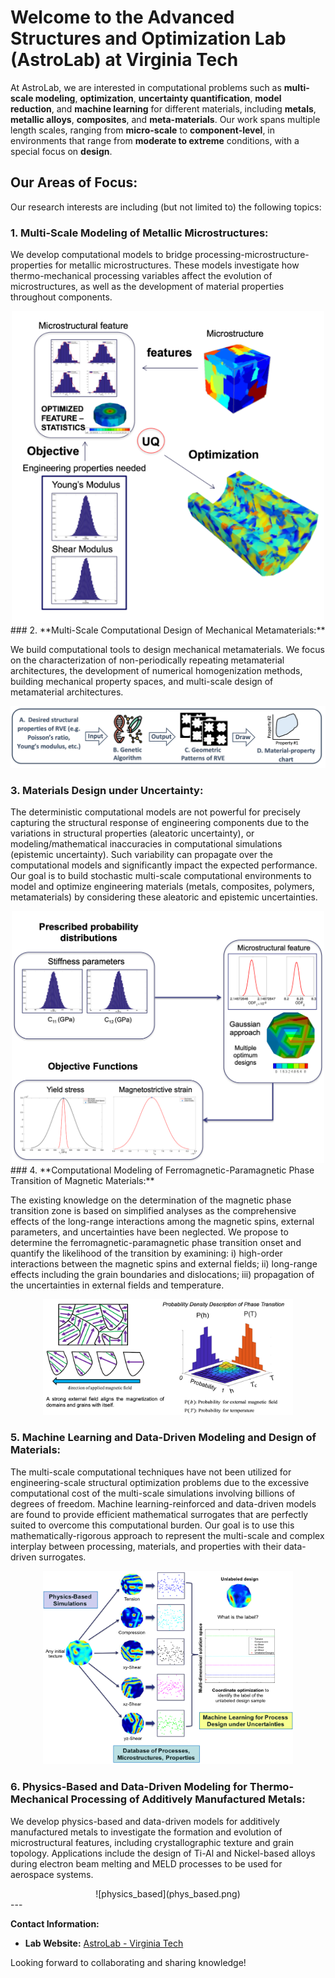 # Welcome to the Advanced Structures and Optimization Lab (AstroLab) at Virginia Tech

At AstroLab, we are interested in computational problems such as **multi-scale modeling**, **optimization**, **uncertainty quantification**, **model reduction**, and **machine learning** for different materials, including **metals**, **metallic alloys**, **composites**, and **meta-materials**. Our work spans multiple length scales, ranging from **micro-scale** to **component-level**, in environments that range from **moderate to extreme** conditions, with a special focus on **design**. 

## Our Areas of Focus:
Our research interests are including (but not limited to) the following topics:

### 1. **Multi-Scale Modeling of Metallic Microstructures:**
We develop computational models to bridge processing-microstructure-properties for metallic microstructures. These models investigate how thermo-mechanical processing variables affect the evolution of microstructures, as well as the development of material properties throughout components. 
<div align="center">
<img src="multi_scale.png" alt="multi_scale" width="500"/>
</div>
### 2. **Multi-Scale Computational Design of Mechanical Metamaterials:**

We build computational tools to design mechanical metamaterials. We focus on the characterization of non-periodically repeating metamaterial architectures, the development of numerical homogenization methods, building mechanical property spaces, and multi-scale design of metamaterial architectures.

![multi_scale metamaterials](meta_multi.png)

### 3. **Materials Design under Uncertainty:**

The deterministic computational models are not powerful for precisely capturing the structural response of engineering components due to the variations in structural properties (aleatoric uncertainty), or modeling/mathematical inaccuracies in computational simulations (epistemic uncertainty). Such variability can propagate over the computational models and significantly impact the expected performance. Our goal is to build stochastic multi-scale computational environments to model and optimize engineering materials (metals, composites, polymers, metamaterials) by considering these aleatoric and epistemic uncertainties. 
<div align="center">
<img src="design_uq.png" alt="design_uq" width="500"/>
</div>
### 4. **Computational Modeling of Ferromagnetic-Paramagnetic Phase Transition of Magnetic Materials:**

The existing knowledge on the determination of the magnetic phase transition zone is based on simplified analyses as the comprehensive effects of the long-range interactions among the magnetic spins, external parameters, and uncertainties have been neglected. We propose to determine the ferromagnetic-paramagnetic phase transition onset and quantify the likelihood of the transition by examining: i) high-order interactions between the magnetic spins and external fields; ii) long-range effects including the grain boundaries and dislocations; iii) propagation of the uncertainties in external fields and temperature. 
<div align="center">
<img src="magnet.png" alt="magnetic" width="400"/>
</div>

### 5. **Machine Learning and Data-Driven Modeling and Design of Materials:**

The multi-scale computational techniques have not been utilized for engineering-scale structural optimization problems due to the excessive computational cost of the multi-scale simulations involving billions of degrees of freedom. Machine learning-reinforced and data-driven models are found to provide efficient mathematical surrogates that are perfectly suited to overcome this computational burden. Our goal is to use this mathematically-rigorous approach to represent the multi-scale and complex interplay between processing, materials, and properties with their data-driven surrogates.
<div align="center">
<img src="data_drven.png" alt="data-driven" width="400"/>
</div>

### 6. **Physics-Based and Data-Driven Modeling for Thermo-Mechanical Processing of Additively Manufactured Metals:**

We develop physics-based and data-driven models for additively manufactured metals to investigate the formation and evolution of microstructural features, including crystallographic texture and grain topology. Applications include the design of Ti-Al and Nickel-based alloys during electron beam melting and MELD processes to be used for aerospace systems.
<div align="center">
![physics_based](phys_based.png)
</div>
---

**Contact Information:**
- **Lab Website:** [AstroLab - Virginia Tech](https://sites.google.com/vt.edu/astrolab/home)


Looking forward to collaborating and sharing knowledge!


